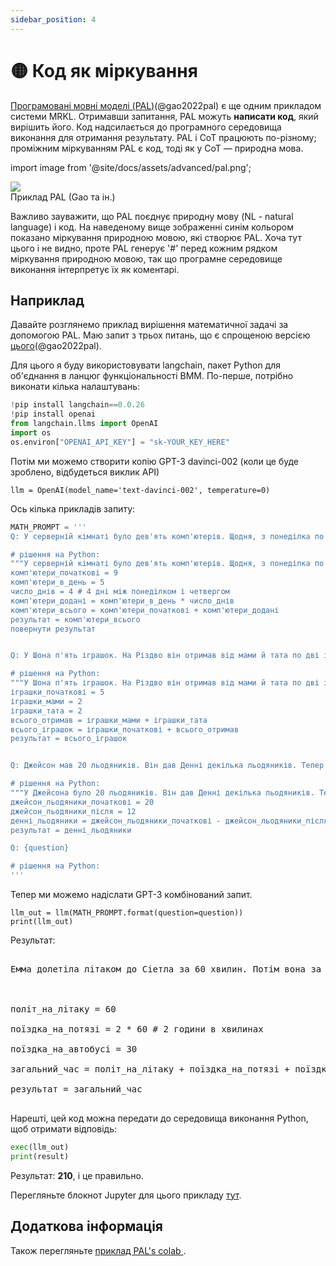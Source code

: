 ```yaml
---
sidebar_position: 4
---
```


# 🟡 Код як міркування

[Програмовані мовні моделі (PAL)](https://reasonwithpal.com)(@gao2022pal) є ще одним прикладом системи MRKL. Отримавши запитання, PAL можуть **написати код**, який вирішить його. Код надсилається до програмного середовища виконання для отримання результату. PAL і CoT працюють по-різному; проміжним міркуванням PAL є код, тоді як у CoT — природна мова.

import image from '@site/docs/assets/advanced/pal.png';

<div style={{textAlign: 'center'}}>
  <img src={image} style={{width: "500px"}} />
</div>

<div style={{textAlign: 'center'}}>
Приклад PAL (Gao та ін.)
</div>

Важливо зауважити, що PAL поєднує природну мову (NL - natural language) і код. На наведеному вище зображенні синім кольором показано міркування природною мовою, які створює PAL. Хоча тут цього і не видно, проте PAL генерує '\#' перед кожним рядком міркування природною мовою, так що програмне середовище виконання інтерпретує їх як коментарі.

## Наприклад

Давайте розглянемо приклад вирішення математичної задачі за допомогою PAL. Маю запит з трьох питань, що є спрощеною версією [цього](https://github.com/reasoning-machines/pal/blob/main/pal/prompt/math_prompts.py)(@gao2022pal).

Для цього я буду використовувати langchain, пакет Python для об'єднання в ланцюг функціональності ВМM. По-перше, потрібно виконати кілька налаштувань:

```python
!pip install langchain==0.0.26
!pip install openai
from langchain.llms import OpenAI
import os
os.environ["OPENAI_API_KEY"] = "sk-YOUR_KEY_HERE"
```

Потім ми можемо створити копію GPT-3 davinci-002 (коли це буде зроблено, відбудеться виклик API)
```
llm = OpenAI(model_name='text-davinci-002', temperature=0)
```

Ось кілька прикладів запиту:

```python
MATH_PROMPT = '''
Q: У серверній кімнаті було дев'ять комп'ютерів. Щодня, з понеділка по четвер, встановлювали ще по п’ять комп’ютерів. Скільки комп’ютерів зараз у серверній кімнаті?

# рішення на Python:
"""У серверній кімнаті було дев'ять комп'ютерів. Щодня, з понеділка по четвер, встановлювали ще по п’ять комп’ютерів. Скільки комп’ютерів зараз у серверній кімнаті?"""
комп'ютери_початкові = 9
комп'ютери_в_день = 5
число_днів = 4 # 4 дні між понеділком і четвергом
комп'ютери_додані = комп'ютери_в_день * число_днів
комп'ютери_всього = комп'ютери_початкові + комп'ютери_додані
результат = комп'ютери_всього 
повернути результат


Q: У Шона п'ять іграшок. На Різдво він отримав від мами й тата по дві іграшки. Скільки у нього зараз іграшок?

# рішення на Python:
"""У Шона п'ять іграшок. На Різдво він отримав від мами й тата по дві іграшки. Скільки у нього зараз іграшок?"""
іграшки_початкові = 5
іграшки_мами = 2
іграшки_тата = 2
всього_отримав = іграшки_мами + іграшки_тата
всього_іграшок = іграшки_початкові + всього_отримав
результат = всього_іграшок 


Q: Джейсон мав 20 льодяників. Він дав Денні декілька льодяників. Тепер у Джейсона 12 льодяників. Скільки льодяників Джейсон дав Денні?

# рішення на Python:
"""У Джейсона було 20 льодяників. Він дав Денні декілька льодяників. Тепер у Джейсона 12 льодяників. Скільки льодяників Джейсон дав Денні?"""
джейсон_льодяники_початкові = 20
джейсон_льодяники_після = 12
денні_льодяники = джейсон_льодяники_початкові - джейсон_льодяники_після
результат = денні_льодяники

Q: {question}

# рішення на Python:
'''
```

Тепер ми можемо надіслати GPT-3 комбінований запит.

```
llm_out = llm(MATH_PROMPT.format(question=question))
print(llm_out)
```

Результат:

<pre>
<span className="bluegreen-highlight">
Емма долетіла літаком до Сіетла за 60 хвилин. Потім вона за 2 години доїхала потягом до Портленда, а ще за 30 хвилин автобусом до Ванкувера. Скільки часу їй знадобилося, щоб дістатися до Ванкувера?<br/><br/>

політ_на_літаку = 60<br/>
поїздка_на_потязі = 2 * 60 # 2 години в хвилинах<br/>
поїздка_на_автобусі = 30<br/>
загальний_час = політ_на_літаку + поїздка_на_потязі + поїздка_на_автобусі<br/>
результат = загальний_час
</span>
</pre>

Нарешті, цей код можна передати до середовища виконання Python, щоб отримати відповідь:

```python
exec(llm_out)
print(result)
```

Результат: **210**, і це правильно.

Перегляньте блокнот Jupyter для цього прикладу [тут](https://github.com/trigaten/Learn_Prompting/tree/main/docs/code_examples/PAL.ipynb).

## Додаткова інформація

Також перегляньте [приклад PAL's colab ](https://colab.research.google.com/drive/1u4_RsdI0E79PCMDdcPiJUzYhdnjoXeXc?usp=sharing#scrollTo=Ba0ycacK4i1V).